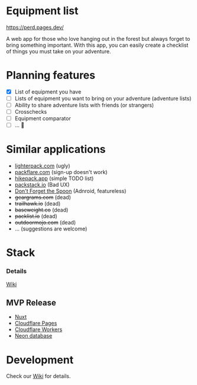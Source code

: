 # Equipment list

https://perd.pages.dev/

A web app for those who love hanging out in the forest but always forget to bring something important. With this app, you can easily create a checklist of things you must take on your adventure.

# Planning features

- [x] List of equipment you have
- [ ] Lists of equipment you want to bring on your adventure (adventure lists)
- [ ] Ability to share adventure lists with friends (or strangers)
- [ ] Crosschecks
- [ ] Equipment comparator
- [ ] ... 🤔

# Similar applications

* [lighterpack.com](https://lighterpack.com) (ugly)
* [packflare.com](https://packflare.com/packs/zdihojtsew) (sign-up doesn't work)
* [hikepack.app](https://www.hikepack.app/list/84a8ea0c-006b-4cff-bb2b-7bcf52183b0b) (simple TODO list)
* [packstack.io](https://www.packstack.io/) (Bad UX)
* [Don't Forget the Spoon](https://play.google.com/store/apps/details?id=com.dontforgetthespoon.dont_forget_the_spoon&hl=en_US&pli=1) (Adnroid, featureless)
* ~~geargrams.com~~ (dead)
* ~~trailhawk.io~~ (dead)
* ~~baseweight.co~~ (dead)
* ~~packlist.io~~ (dead)
* ~~outdoormojo.com~~ (dead)
* ... (suggestions are welcome)

# Stack

### Details

[Wiki](https://github.com/Perdolique/perd/wiki)

## MVP Release

* [Nuxt](https://nuxt.com/)
* [Cloudflare Pages](https://developers.cloudflare.com/pages/)
* [Cloudflare Workers](https://developers.cloudflare.com/workers/)
* [Neon database](https://neon.tech)

# Development

Check our [Wiki](https://github.com/Perdolique/perd/wiki/Development) for details.
